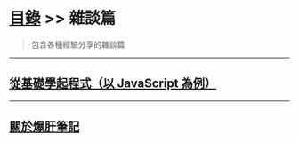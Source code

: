# [目錄](../) >> 雜談篇
> 包含各種經驗分享的雜談篇

---

## [從基礎學起程式（以 JavaScript 為例）](./從基礎學起程式(以javascript為例)/)

---

## [關於爆肝筆記](./關於爆肝筆記/)